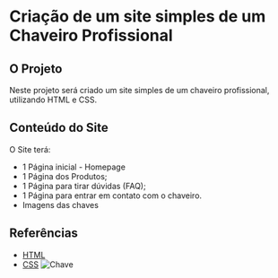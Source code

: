 # Criação de um site simples de um Chaveiro Profissional
## O Projeto
Neste projeto será criado um site simples de um chaveiro profissional, utilizando HTML e CSS.
## Conteúdo do Site
O Site terá:
- 1 Página inicial - Homepage
- 1 Página dos Produtos;
- 1 Página para tirar dúvidas (FAQ);
- 1 Página para entrar em contato com o chaveiro.
- Imagens das chaves
## Referências
- [HTML](https://developer.mozilla.org/pt-BR/docs/Web/HTML)
- [CSS](https://developer.mozilla.org/pt-BR/docs/Web/CSS)
![Chave](https://png.pngtree.com/png-vector/20210226/ourlarge/pngtree-yellow-key-png-image_2961767.jpg)
